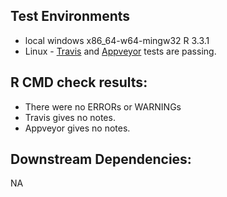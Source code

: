 ## Test Environments
+ local windows x86_64-w64-mingw32 R 3.3.1
+ Linux - [Travis](https://travis-ci.org/ropensci/neotoma) and [Appveyor](https://ci.appveyor.com/project/sckott/neotoma/branch/master) tests are passing.

## R CMD check results:
+ There were no ERRORs or WARNINGs
+ Travis gives no notes.
+ Appveyor gives no notes.
  
## Downstream Dependencies:
NA